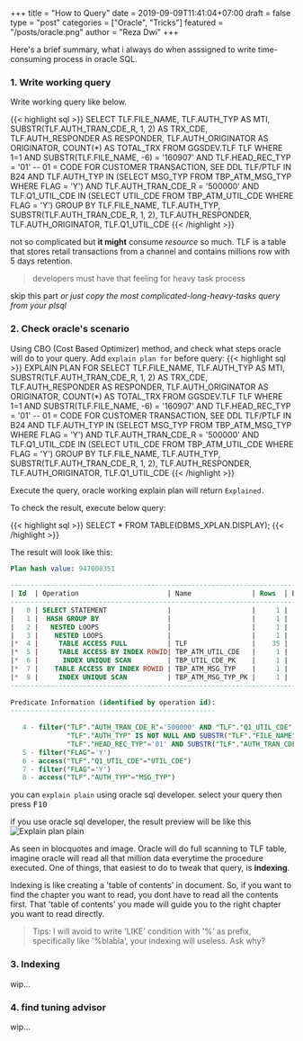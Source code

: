 +++
title = "How to Query"
date = 2019-09-09T11:41:04+07:00
draft = false
type = "post"
categories = ["Oracle", "Tricks"]
featured = "/posts/oracle.png"
author = "Reza Dwi"
+++

Here's a brief summary, what i always do when asssigned to write time-consuming process in oracle SQL.
<!--more-->

### 1. Write working query

Write working query like below.

{{< highlight sql >}}
SELECT
  TLF.FILE_NAME,
  TLF.AUTH_TYP AS MTI, 
  SUBSTR(TLF.AUTH_TRAN_CDE_R, 1, 2) AS TRX_CDE, 
  TLF.AUTH_RESPONDER AS RESPONDER, 
  TLF.AUTH_ORIGINATOR AS ORIGINATOR,
  COUNT(*) AS TOTAL_TRX
FROM GGSDEV.TLF TLF
WHERE 1=1
  AND SUBSTR(TLF.FILE_NAME, -6) = '160907'
  AND TLF.HEAD_REC_TYP = '01' -- 01 = CODE FOR CUSTOMER TRANSACTION, SEE DDL TLF/PTLF IN B24
  AND TLF.AUTH_TYP IN (SELECT MSG_TYP FROM TBP_ATM_MSG_TYP WHERE FLAG = 'Y')
  AND TLF.AUTH_TRAN_CDE_R = '500000'
  AND TLF.Q1_UTIL_CDE IN (SELECT UTIL_CDE FROM TBP_ATM_UTIL_CDE WHERE FLAG = 'Y')
GROUP BY 
  TLF.FILE_NAME,
  TLF.AUTH_TYP,
  SUBSTR(TLF.AUTH_TRAN_CDE_R, 1, 2),
  TLF.AUTH_RESPONDER,
  TLF.AUTH_ORIGINATOR, 
  TLF.Q1_UTIL_CDE
{{< /highlight >}}

not so complicated but **it might** consume *resource* so much. TLF is a table that stores retail transactions
from a channel and contains millions row with 5 days retention.

> developers must have that feeling for heavy task process

skip this part *or just copy the most complicated-long-heavy-tasks query from your plsql*
  
### 2. Check oracle's scenario
Using CBO (Cost Based Optimizer) method, and check what steps oracle will do to your query. Add 
<code>explain plan for</code> before query:
{{< highlight sql >}}
EXPLAIN PLAN FOR
SELECT
  TLF.FILE_NAME,
  TLF.AUTH_TYP AS MTI, 
  SUBSTR(TLF.AUTH_TRAN_CDE_R, 1, 2) AS TRX_CDE, 
  TLF.AUTH_RESPONDER AS RESPONDER, 
  TLF.AUTH_ORIGINATOR AS ORIGINATOR,
  COUNT(*) AS TOTAL_TRX
FROM GGSDEV.TLF TLF
WHERE 1=1
  AND SUBSTR(TLF.FILE_NAME, -6) = '160907'
  AND TLF.HEAD_REC_TYP = '01' -- 01 = CODE FOR CUSTOMER TRANSACTION, SEE DDL TLF/PTLF IN B24
  AND TLF.AUTH_TYP IN (SELECT MSG_TYP FROM TBP_ATM_MSG_TYP WHERE FLAG = 'Y')
  AND TLF.AUTH_TRAN_CDE_R = '500000'
  AND TLF.Q1_UTIL_CDE IN (SELECT UTIL_CDE FROM TBP_ATM_UTIL_CDE WHERE FLAG = 'Y')
GROUP BY 
  TLF.FILE_NAME,
  TLF.AUTH_TYP,
  SUBSTR(TLF.AUTH_TRAN_CDE_R, 1, 2),
  TLF.AUTH_RESPONDER,
  TLF.AUTH_ORIGINATOR, 
  TLF.Q1_UTIL_CDE
{{< /highlight >}}

Execute the query, oracle working explain plan will return <code>Explained.</code>

To check the result, execute below query:

{{< highlight sql >}}
SELECT * FROM TABLE(DBMS_XPLAN.DISPLAY);
{{< /highlight >}}

The result will look like this:

``` sql
Plan hash value: 947008351
 
-----------------------------------------------------------------------------------------------------
| Id  | Operation                      | Name               | Rows  | Bytes | Cost (%CPU)| Time     |
-----------------------------------------------------------------------------------------------------
|   0 | SELECT STATEMENT               |                    |     1 |    68 | 16605   (2)| 00:03:20 |
|   1 |  HASH GROUP BY                 |                    |     1 |    68 | 16605   (2)| 00:03:20 |
|   2 |   NESTED LOOPS                 |                    |     1 |    68 | 16604   (2)| 00:03:20 |
|   3 |    NESTED LOOPS                |                    |     1 |    61 | 16603   (2)| 00:03:20 |
|*  4 |     TABLE ACCESS FULL          | TLF                |    35 |  1890 | 16601   (2)| 00:03:20 |
|*  5 |     TABLE ACCESS BY INDEX ROWID| TBP_ATM_UTIL_CDE   |     1 |     7 |     1   (0)| 00:00:01 |
|*  6 |      INDEX UNIQUE SCAN         | TBP_UTIL_CDE_PK    |     1 |       |     0   (0)| 00:00:01 |
|*  7 |    TABLE ACCESS BY INDEX ROWID | TBP_ATM_MSG_TYP    |     1 |     7 |     1   (0)| 00:00:01 |
|*  8 |     INDEX UNIQUE SCAN          | TBP_ATM_MSG_TYP_PK |     1 |       |     0   (0)| 00:00:01 |
-----------------------------------------------------------------------------------------------------
 
Predicate Information (identified by operation id):
---------------------------------------------------
 
   4 - filter("TLF"."AUTH_TRAN_CDE_R"='500000' AND "TLF"."Q1_UTIL_CDE" IS NOT NULL AND 
              "TLF"."AUTH_TYP" IS NOT NULL AND SUBSTR("TLF"."FILE_NAME",-6)='160907' AND 
              "TLF"."HEAD_REC_TYP"='01' AND SUBSTR("TLF"."AUTH_TRAN_CDE_R",1,2)='50')
   5 - filter("FLAG"='Y')
   6 - access("TLF"."Q1_UTIL_CDE"="UTIL_CDE")
   7 - filter("FLAG"='Y')
   8 - access("TLF"."AUTH_TYP"="MSG_TYP")
```

you can <code>explain plain</code> using oracle sql developer. select your query then press <kbd>F10</kbd>

if you use oracle sql developer, the result preview will be like this
![Explain plan plain][1]

As seen in blocquotes and image. Oracle will do full scanning to TLF table, imagine oracle will read all that million 
data everytime the procedure executed.
One of things, that easiest to do to tweak that query, is **indexing**. 

Indexing is like creating a 'table of contents'
in document. So, if you want to find the chapter you want to read, you dont have to read all the contents first. That 
'table of contents' you made will guide you to the right chapter you want to read directly.

> Tips: I will avoid to write 'LIKE' condition with '%' as prefix, specifically like '%blabla', your indexing will useless. Ask why?

### 3. Indexing
wip...

### 4. find tuning advisor

wip...

[1]: /img/posts/explain-plan-result-sqldeveloper.png